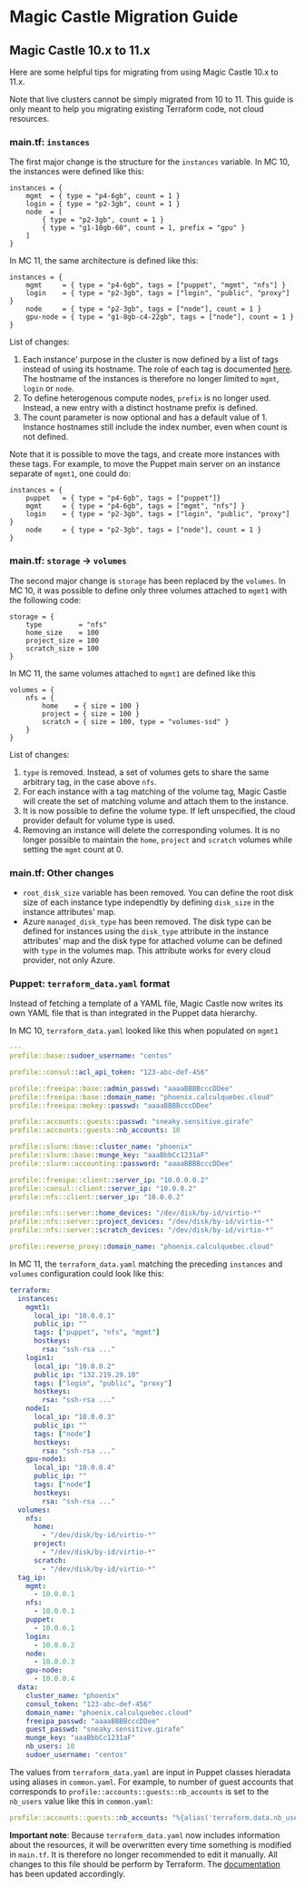 # Magic Castle Migration Guide

## Magic Castle 10.x to 11.x

Here are some helpful tips for migrating from using Magic Castle 10.x to 11.x.

Note that live clusters cannot be simply migrated from 10 to 11. This guide is
only meant to help you migrating existing Terraform code, not cloud resources.

### main.tf: `instances`

The first major change is the structure for the `instances` variable.
In MC 10, the instances were defined like this:
```hcl
instances = {
    mgmt  = { type = "p4-6gb", count = 1 }
    login = { type = "p2-3gb", count = 1 }
    node  = [
        { type = "p2-3gb", count = 1 }
        { type = "g1-10gb-60", count = 1, prefix = "gpu" }
    ]
}
```

In MC 11, the same architecture is defined like this:
```hcl
instances = {
    mgmt     = { type = "p4-6gb", tags = ["puppet", "mgmt", "nfs"] }
    login    = { type = "p2-3gb", tags = ["login", "public", "proxy"] }
    node     = { type = "p2-3gb", tags = ["node"], count = 1 }
    gpu-node = { type = "g1-8gb-c4-22gb", tags = ["node"], count = 1 }
}
```

List of changes:
1. Each instance' purpose in the cluster is now defined by a list
of tags instead of using its hostname. The role of each tag is
documented [here](README.md). The hostname of the instances is
therefore no longer limited to `mgmt`, `login` or `node`.
2. To define heterogenous compute nodes, `prefix` is no longer used.
Instead, a new entry with a distinct hostname prefix is defined.
3. The count parameter is now optional and has a default value of 1.
Instance hostnames still include the index number, even when count
is not defined.

Note that it is possible to move the tags, and create more instances with
these tags. For example, to move the Puppet main server on an instance
separate of `mgmt1`, one could do:
```hcl
instances = {
    puppet   = { type = "p4-6gb", tags = ["puppet"]}
    mgmt     = { type = "p4-6gb", tags = ["mgmt", "nfs"] }
    login    = { type = "p2-3gb", tags = ["login", "public", "proxy"] }
    node     = { type = "p2-3gb", tags = ["node"], count = 1 }
}
```

### main.tf: `storage` -> `volumes`

The second major change is `storage` has been replaced by the `volumes`.
In MC 10, it was possible to define only three volumes attached to `mgmt1`
with the following code:
```hcl
storage = {
    type         = "nfs"
    home_size    = 100
    project_size = 100
    scratch_size = 100
}
```

In MC 11, the same volumes attached to `mgmt1` are defined like this
```hcl
volumes = {
    nfs = {
        home    = { size = 100 }
        project = { size = 100 }
        scratch = { size = 100, type = "volumes-ssd" }
    }
}
```

List of changes:
1. `type` is removed. Instead, a set of volumes gets to share the same
arbitrary tag, in the case above `nfs`.
2. For each instance with a tag matching of the volume tag, Magic Castle
will create the set of matching volume and attach them to the instance.
3. It is now possible to define the volume type. If left unspecified,
the cloud provider default for volume type is used.
4. Removing an instance will delete the corresponding volumes. It is no
longer possible to maintain the `home`, `project` and `scratch` volumes
while setting the `mgmt` count at 0.

### main.tf: Other changes

- `root_disk_size` variable has been removed. You can define the root
disk size of each instance type independtly by defining `disk_size`
in the instance attributes' map.
- Azure `managed_disk_type` has been removed. The disk type can be
defined for instances using the `disk_type` attribute in the instance
attributes' map and the disk type for attached volume can be defined
with `type` in the volumes map. This attribute works for every cloud
provider, not only Azure.

### Puppet: `terraform_data.yaml` format

Instead of fetching a template of a YAML file, Magic Castle now writes its own YAML file that is than integrated in the Puppet data hierarchy.

In MC 10, `terraform_data.yaml` looked like this when populated on `mgmt1`
```yaml
---
profile::base::sudoer_username: "centos"

profile::consul::acl_api_token: "123-abc-def-456"

profile::freeipa::base::admin_passwd: "aaaaBBBBcccDDee"
profile::freeipa::base::domain_name: "phoenix.calculquebec.cloud"
profile::freeipa::mokey::passwd: "aaaaBBBBcccDDee"

profile::accounts::guests::passwd: "sneaky.sensitive.girafe"
profile::accounts::guests::nb_accounts: 10

profile::slurm::base::cluster_name: "phoenix"
profile::slurm::base::munge_key: "aaaBbbCc1231aF"
profile::slurm::accounting::password: "aaaaBBBBcccDDee"

profile::freeipa::client::server_ip: "10.0.0.0.2"
profile::consul::client::server_ip: "10.0.0.2"
profile::nfs::client::server_ip: "10.0.0.2"

profile::nfs::server::home_devices: "/dev/disk/by-id/virtio-*"
profile::nfs::server::project_devices: "/dev/disk/by-id/virtio-*"
profile::nfs::server::scratch_devices: "/dev/disk/by-id/virtio-*"

profile::reverse_proxy::domain_name: "phoenix.calculquebec.cloud"
```

In MC 11, the `terraform_data.yaml` matching the preceding `instances` and `volumes`
configuration could look like this:
```yaml
terraform:
  instances:
    mgmt1:
      local_ip: "10.0.0.1"
      public_ip: ""
      tags: ["puppet", "nfs", "mgmt"]
      hostkeys:
        rsa: "ssh-rsa ..."
    login1:
      local_ip: "10.0.0.2"
      public_ip: "132.219.29.10"
      tags: ["login", "public", "proxy"]
      hostkeys:
        rsa: "ssh-rsa ..."
    node1:
      local_ip: "10.0.0.3"
      public_ip: ""
      tags: ["node"]
      hostkeys:
        rsa: "ssh-rsa ..."
    gpu-node1:
      local_ip: "10.0.0.4"
      public_ip: ""
      tags: ["node"]
      hostkeys:
        rsa: "ssh-rsa ..."
  volumes:
    nfs:
      home:
        - "/dev/disk/by-id/virtio-*"
      project:
        - "/dev/disk/by-id/virtio-*"
      scratch:
        - "/dev/disk/by-id/virtio-*"
  tag_ip:
    mgmt:
      - 10.0.0.1
    nfs:
      - 10.0.0.1
    puppet:
      - 10.0.0.1
    login:
      - 10.0.0.2
    node:
      - 10.0.0.3
    gpu-node:
      - 10.0.0.4
  data:
    cluster_name: "phoenix"
    consul_token: "123-abc-def-456"
    domain_name: "phoenix.calculquebec.cloud"
    freeipa_passwd: "aaaaBBBBcccDDee"
    guest_passwd: "sneaky.sensitive.girafe"
    munge_key: "aaaBbbCc1231aF"
    nb_users: 10
    sudoer_username: "centos"
```

The values from `terraform_data.yaml` are input in Puppet classes hieradata
using aliases in `common.yaml`. For example, to number of guest accounts
that corresponds to `profile::accounts::guests::nb_accounts` is set to
the `nb_users` value like this in `common.yaml`:
```yaml
profile::accounts::guests::nb_accounts: "%{alias('terraform.data.nb_users')}"
```

**Important note**: Because `terraform_data.yaml` now includes information about the
resources, it will be overwritten every time something is modified in `main.tf`. It
is therefore no longer recommended to edit it manually. All changes to this file
should be perform by Terraform. The [documentation](README.md) has been
updated accordingly.

